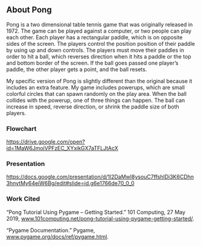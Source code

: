## About Pong

Pong is a two dimensional table tennis game that was originally released in 1972. The game can be played against a computer, or two people can play each other. Each player has a rectangular paddle, which is on opposite sides of the screen. The players control the position position of their paddle by using up and down controls. The players must move their paddles in order to hit a ball, which reverses direction when it hits a paddle or the top and bottom border of the screen. If the ball goes passed one player’s paddle, the other player gets a point, and the ball resets.

My specific version of Pong is slightly different than the original because it includes an extra feature. My game includes powerups, which are small colorful circles that can spawn randomly on the play area. When the ball collides with the powerup, one of three things can happen. The ball can increase in speed, reverse direction, or shrink the paddle size of both players. 


### Flowchart

https://drive.google.com/open?id=1MaW6JmoiVPFzEC_XYxikGX7aTFLJtAcX 


### Presentation

https://docs.google.com/presentation/d/1l2DaMwI8ysouC7ffshIDi3K6CDhn3hnytMy64eiW6Bg/edit#slide=id.g6e1766de70_0_0


### Work Cited

“Pong Tutorial Using Pygame – Getting Started.” 101 Computing, 27 May 2019, www.101computing.net/pong-tutorial-using-pygame-getting-started/.

“Pygame Documentation.” Pygame, www.pygame.org/docs/ref/pygame.html.

